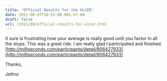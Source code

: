 ```yaml
---
title: 'Official Results for the ULCER'
date: 2011-08-07T16:55:00.001-07:00
draft: false
url: /2011/08/official-results-for-ulcer.html
---
```


It sure is frustrating how your average is really good until you factor in all the stops. This was a great ride. I am really glad I participated and finished. [http://milliseconds.com/participants/detail/806427933](http://milliseconds.com/participants/detail/806427933)

  
Thanks,

Jethro